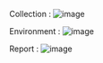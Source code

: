Collection : ![image](https://github.com/tamimrahmanriyad/API_Testing_TicketBooking/assets/76222376/3a8e8abc-d1fc-46d0-b7f9-16bcd5d9fa67)


Environment : ![image](https://github.com/tamimrahmanriyad/API_Testing_TicketBooking/assets/76222376/2025096d-ea4a-4337-b262-113f2e123e41)


Report : ![image](https://github.com/tamimrahmanriyad/API_Testing_TicketBooking/assets/76222376/a0e8d879-b35c-431f-a35e-0be8b093c6f6)

